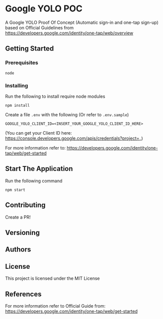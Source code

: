 # Google YOLO POC

A Google YOLO Proof Of Concept (Automatic sign-in and one-tap sign-up) based on Official Guidelines from https://developers.google.com/identity/one-tap/web/overview

## Getting Started

### Prerequisites

```
node
```

### Installing

Run the following to install require node modules

```
npm install
```

Create a file `.env` with the following (Or refer to `.env.sample`)

```
GOOGLE_YOLO_CLIENT_ID=<INSERT_YOUR_GOOGLE_YOLO_CLIENT_ID_HERE>
```

(You can get your Client ID here: https://console.developers.google.com/apis/credentials?project=_)

For more information refer to: https://developers.google.com/identity/one-tap/web/get-started

## Start The Application

Run the following command

```
npm start
```

## Contributing

Create a PR!

## Versioning

## Authors


## License

This project is licensed under the MIT License

## References

For more information refer to Official Guide from: https://developers.google.com/identity/one-tap/web/get-started
